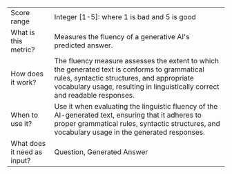 | 	| |
| -- | -- |
| Score range |	Integer [1-5]: where 1 is bad and 5 is good |
| What is this metric? | Measures the fluency of a generative AI's predicted answer. |
| How does it work? | The fluency measure assesses the extent to which the generated text is conforms to grammatical rules, syntactic structures, and appropriate vocabulary usage, resulting in linguistically correct and readable responses. |
| When to use it? |	Use it when evaluating the linguistic fluency of the AI-generated text, ensuring that it adheres to proper grammatical rules, syntactic structures, and vocabulary usage in the generated responses. |
| What does it need as input? |	Question, Generated Answer |
